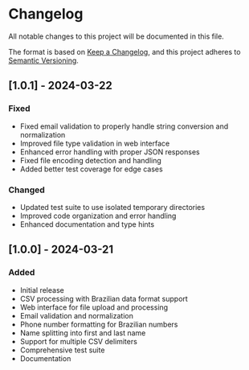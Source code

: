 # Changelog

All notable changes to this project will be documented in this file.

The format is based on [Keep a Changelog](https://keepachangelog.com/en/1.0.0/),
and this project adheres to [Semantic Versioning](https://semver.org/spec/v2.0.0.html).

## [1.0.1] - 2024-03-22

### Fixed
- Fixed email validation to properly handle string conversion and normalization
- Improved file type validation in web interface
- Enhanced error handling with proper JSON responses
- Fixed file encoding detection and handling
- Added better test coverage for edge cases

### Changed
- Updated test suite to use isolated temporary directories
- Improved code organization and error handling
- Enhanced documentation and type hints

## [1.0.0] - 2024-03-21

### Added
- Initial release
- CSV processing with Brazilian data format support
- Web interface for file upload and processing
- Email validation and normalization
- Phone number formatting for Brazilian numbers
- Name splitting into first and last name
- Support for multiple CSV delimiters
- Comprehensive test suite
- Documentation
